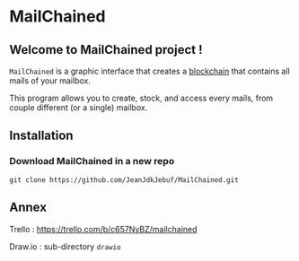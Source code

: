 # MailChained

## Welcome to MailChained project !

`MailChained` is a graphic interface that creates a [blockchain](https://en.wikipedia.org/wiki/Blockchain) that contains all mails of your mailbox.

This program allows you to create, stock, and access every mails, from couple different (or a single) mailbox.

## Installation

### Download MailChained in a new repo

```
git clone https://github.com/JeanJdkJebuf/MailChained.git
```




## Annex

Trello : https://trello.com/b/c657NyBZ/mailchained

Draw.io : sub-directory `drawio`
